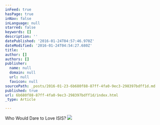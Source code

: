 ```yaml
---
inFeed: true
hasPage: true
inNav: false
inLanguage: null
starred: false
keywords: []
description: ''
datePublished: '2016-01-24T04:57:46.970Z'
dateModified: '2016-01-24T04:54:27.680Z'
title: ''
author: []
authors: []
publisher:
  name: null
  domain: null
  url: null
  favicon: null
sourcePath: _posts/2016-01-23-6b680f88-87ff-4fa0-9ec3-298397bdff1d.md
published: true
url: 6b680f88-87ff-4fa0-9ec3-298397bdff1d/index.html
_type: Article

---
```

Who Would Dare to Love ISIS?
![](https://the-grid-user-content.s3-us-west-2.amazonaws.com/69c5c639-534d-4b3f-ba1a-912f7c568da8.jpg)